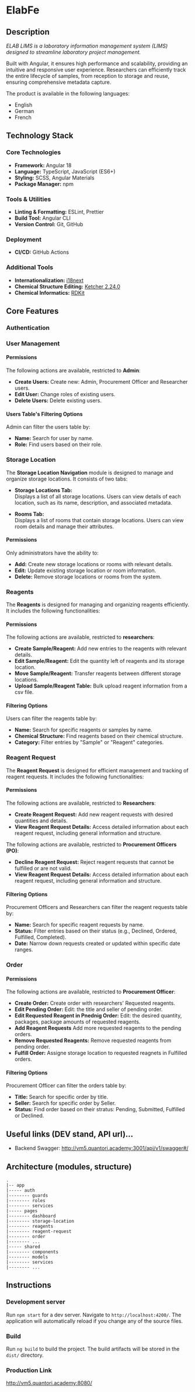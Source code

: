 # ElabFe

## Description

_ELAB LIMS is a laboratory information management system (LIMS) designed to streamline laboratory project management._

Built with Angular, it ensures high performance and scalability, providing an intuitive and responsive user experience. Researchers can efficiently track the entire lifecycle of samples, from reception to storage and reuse, ensuring comprehensive metadata capture.

The product is available in the following languages:
- English
- German
- French

## Technology Stack

### Core Technologies

- **Framework:** Angular 18
- **Language:** TypeScript, JavaScript (ES6+)
- **Styling:** SCSS, Angular Materials
- **Package Manager:** npm

### Tools & Utilities

- **Linting & Formatting:** ESLint, Prettier
- **Build Tool:** Angular CLI
- **Version Control:** Git, GitHub

### Deployment

- **CI/CD:** GitHub Actions

### Additional Tools

- **Internationalization:** [i18next](https://www.i18next.com)
- **Chemical Structure Editing:** [Ketcher 2.24.0](https://lifescience.opensource.epam.com/ketcher/index.html#overview)
- **Chemical Informatics:** [RDKit](https://www.rdkitjs.com/#introduction)

## Core Features

### Authentication

   <!-- TODO: -->

### User Management

#### **Permissions**

The following actions are available, restricted to **Admin**:

- **Create Users:** Create new: Admin, Procurement Officer and Researcher users.
- **Edit User:** Change roles of existing users.
- **Delete Users:** Delete existing users.

#### **Users Table's Filtering Options**

Admin can filter the users table by:

- **Name:** Search for user by name.
- **Role:** Find users based on their role.

### Storage Location

The **Storage Location Navigation** module is designed to manage and organize storage locations. It consists of two tabs:

- **Storage Locations Tab:**  
  Displays a list of all storage locations. Users can view details of each location, such as its name, description, and associated metadata.

- **Rooms Tab:**  
  Displays a list of rooms that contain storage locations. Users can view room details and manage their attributes.

#### **Permissions**

Only administrators have the ability to:

- **Add:** Create new storage locations or rooms with relevant details.
- **Edit:** Update existing storage location or room information.
- **Delete:** Remove storage locations or rooms from the system.

### Reagents

The **Reagents** is designed for managing and organizing reagents efficiently. It includes the following functionalities:

#### **Permissions**

The following actions are available, restricted to **researchers**:

- **Create Sample/Reagent:** Add new entries to the reagents with relevant details.
- **Edit Sample/Reagent:** Edit the quantity left of reagents and its storage location.
- **Move Sample/Reagent:** Transfer reagents between different storage locations.
- **Upload Sample/Reagent Table:** Bulk upload reagent information from a csv file.

#### **Filtering Options**

Users can filter the reagents table by:

- **Name:** Search for specific reagents or samples by name.
- **Chemical Structure:** Find reagents based on their chemical structure.
- **Category:** Filter entries by "Sample" or "Reagent" categories.

### Reagent Request

The **Reagent Request** is designed for efficient management and tracking of reagent requests. It includes the following functionalities:

#### **Permissions**

The following actions are available, restricted to **Researchers**:

- **Create Reagent Request:** Add new reagent requests with desired quantities and details.
- **View Reagent Request Details:** Access detailed information about each reagent request, including general information and structure.

The following actions are available, restricted to **Procurement Officers (PO)**:

- **Decline Reagent Request:** Reject reagent requests that cannot be fulfilled or are not valid.
- **View Reagent Request Details:** Access detailed information about each reagent request, including general information and structure.

#### **Filtering Options**

Procurement Officers and Researchers can filter the reagent requests table by:

- **Name:** Search for specific reagent requests by name.
- **Status:** Filter entries based on their status (e.g., Declined, Ordered, Fulfilled, Completed).
- **Date:** Narrow down requests created or updated within specific date ranges.

### Order

#### **Permissions**

The following actions are available, restricted to **Procurement Officer**:

- **Create Order:** Create order with researchers' Requested reagents.
- **Edit Pending Order:** Edit: the title and seller of pending order.
- **Edit Requested Reagent in Pnednig Order:** Edit: the desired quantity, packages, package amounts of requested reagents.
- **Add Reagent Requests** Add more requested reagents to the pending orders.
- **Remove Requested Reagents:** Remove requested reagents from pending order.
- **Fulfill Order:** Assigne storage location to requested reagnets in Fulfilled orders.

#### **Filtering Options**

Procurement Officer can filter the orders table by:

- **Title:** Search for specific order by title.
- **Seller:** Search for specific order by Seller.
- **Status:** Find order based on their stratus: Pending, Submitted, Fulfilled or Declined.

## Useful links (DEV stand, API url)...

- Backend Swagger: http://vm5.quantori.academy:3001/api/v1/swagger#/

## Architecture (modules, structure)

```
.
|-- app
|----- auth
|-------- guards
|-------- roles
|-------- services
|----- pages
|-------- dashboard
|-------- storage-location
|-------- reagents
|-------- reagent-request
|-------- order
|-------- ...
|----- shared
|-------- components
|-------- models
|-------- services
|-------- ...
```

## Instructions

### Development server

Run `npm start` for a dev server. Navigate to `http://localhost:4200/`. The application will automatically reload if you change any of the source files.

### Build

Run `ng build` to build the project. The build artifacts will be stored in the `dist/` directory.

### Production Link

http://vm5.quantori.academy:8080/
